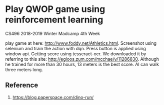 # Play QWOP game using reinforcement learning

CS496 2018-2019 Winter Madcamp 4th Week

play game at here: http://www.foddy.net/Athletics.html.
Screenshot using selenium and train the action with dqn. Press button is applied using window api.
Getting score using tesseract-ocr. We downloaded it by referring to this site: http://egloos.zum.com/mcchae/v/11286830.
Although he trained for more than 30 hours, 13 meters is the best score. AI can walk three meters long.

## Reference
1. https://blog.paperspace.com/dino-run/
